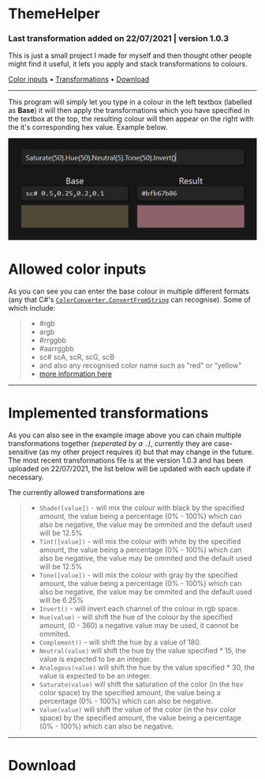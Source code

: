 # ThemeHelper
### Last transformation added on 22/07/2021 | version 1.0.3
This is just a small project I made for myself and then thought other people might find it useful, it lets you apply and stack transformations to colours.

[Color inputs](#allowed-color-inputs) •
[Transformations](#implemented-transformations) •
[Download](#download)

---
This program will simply let you type in a colour in the left textbox (labelled as **Base**) it will then apply the transformations which you have specified in the textbox at the top, the resulting colour will then appear on the right with the it's corresponding hex value. Example below.

![example image that shows the gui](https://github.com/nightowl286/ThemeHelper/raw/master/example.PNG)

# Allowed color inputs
As you can see you can enter the base colour in multiple different formats (any that C#'s [`ColorConverter.ConvertFromString`](https://docs.microsoft.com/en-us/dotnet/api/system.windows.media.colorconverter.convertfromstring) can recognise). Some of which include:

>  - #rgb
>  - argb
>  - #rrggbb
>  - #aarrggbb
>  - sc# scA, scR, scG, scB
>  - and also any recognised color name such as "red" or "yellow"
>  - [more information here](https://docs.microsoft.com/en-us/dotnet/api/system.windows.media.color)

---
# Implemented transformations
As you can also see in the example image above you can chain multiple transformations together *(seperated by a `.`)*, currently they are case-sensitive (as my other project requires it) but that may change in the future.
The most recent transformations file is at the version 1.0.3 and has been uploaded on 22/07/2021, the list below will be updated with each update if necessary.

The currently allowed transformations are
>  - `Shade([value])` - will mix the colour with black by the specified amount, the value being a percentage (0% - 100%) which can also be negative, the value may be ommited and the default used will be 12.5%
>  - `Tint([value])` - will mix the colour with white by the specified amount, the value being a percentage (0% - 100%) which can also be negative, the value may be ommited and the default used will be 12.5%
>  - `Tone([value])` - will mix the colour with gray by the specified amount, the value being a percentage (0% - 100%) which can also be negative, the value may be ommited and the default used will be 6.25%
>  - `Invert()` - will invert each channel of the colour in rgb space.
>  - `Hue(value)` - will shift the hue of the colour by the specified amount, (0 - 360) a negative value may be used, it cannot be ommited.
>  - `Complement()` - will shift the hue by a value of 180.
>  - `Neutral(value)` will shift the hue by the value specified * 15, the value is expected to be an integer.
>  - `Analogous(value)` will shift the hue by the value specified * 30, the value is expected to be an integer.
>  - `Saturate(value)` will shift the saturation of the color (in the hsv color space) by the specified amount, the value being a percentage (0% - 100%) which can also be negative.
>  - `Value(value)` will shift the value of the color (in the hsv color space) by the specified amount, the value being a percentage (0% - 100%) which can also be negative.

---
# Download

